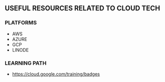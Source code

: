 
## USEFUL RESOURCES RELATED TO CLOUD TECH


### PLATFORMS
* AWS
* AZURE
* GCP
* LINODE


### LEARNING PATH
* https://cloud.google.com/training/badges




